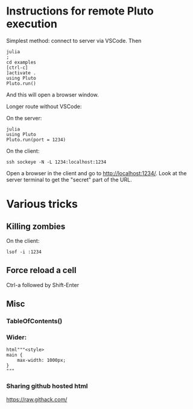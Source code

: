 # Instructions for remote Pluto execution

Simplest method: connect to server via VSCode. Then 

```
julia
;
cd examples
[ctrl-c]
]activate .
using Pluto
Pluto.run()
```

And this will open a browser window. 

Longer route without VSCode:

On the server:

```
julia
using Pluto
Pluto.run(port = 1234)
```

On the client:

```
ssh sockeye -N -L 1234:localhost:1234
```

Open a browser in the client and go to
[http://localhost:1234/](http://localhost:1234/). 
Look at the server terminal to get the "secret" part 
of the URL. 

# Various tricks

## Killing zombies

On the client:

```
lsof -i :1234
```

## Force reload a cell

Ctrl-a followed by Shift-Enter


## Misc

### TableOfContents()

### Wider:

```
html"""<style>
main {
    max-width: 1000px;
}
"""
```

### Sharing github hosted html

https://raw.githack.com/

